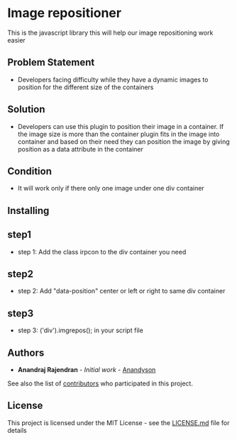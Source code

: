 # Image repositioner

This is the javascript library this will help our image repositioning work easier

## Problem Statement
* Developers facing difficulty while they have a dynamic images to position for the different size of the containers

## Solution
* Developers can use this plugin to position their image in a container. If the image size is more than the container plugin fits in the image into container and based on their need they can position the image by giving position as a data attribute in the container

## Condition
* It will work only if there only one image under one div container
## Installing
## step1
* step 1: Add the class irpcon to the div container you need
## step2
* step 2: Add "data-position" center or left or right to same div container
## step3
* step 3: ('div').imgrepos(); in your script file




## Authors

* **Anandraj Rajendran** - *Initial work* - [Anandyson](https://github.com/anandyson)

See also the list of [contributors](https://github.com/anandyson/ImageRepositioner/contributors) who participated in this project.

## License

This project is licensed under the MIT License - see the [LICENSE.md](LICENSE.md) file for details
